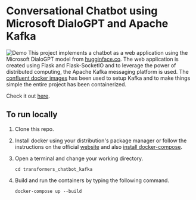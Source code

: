 # Conversational Chatbot using Microsoft DialoGPT and Apache Kafka
![Demo](https://github.com/RajarshiGO/transformers_chatbot_kafka/demo.gif)
This project implements a chatbot as a web application using the Microsoft DialoGPT model from [hugginface.co](https://huggingface.co/microsoft/DialoGPT-medium). The web application is created using Flask and Flask-SocketIO and to leverage the power of distributed computing, the Apache Kafka messaging platform is used. The [confluent docker images](https://developer.confluent.io/quickstart/kafka-docker/) has been used to setup Kafka and to make things simple the entire project has been containerized.

Check it out [here](https://kafka-transformer-chatbot.azurewebsites.net/).

## To run locally
1. Clone this repo.
2. Install docker using your distribution's package manager or follow the instructions on the official [website](https://docs.docker.com/engine/install/) and also [install docker-compose](https://docs.docker.com/compose/install/linux/).
3. Open a terminal and change your working directory.

    ```cd transformers_chatbot_kafka```
4. Build and run the containers by typing the following command.

    ```docker-compose up --build```
